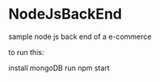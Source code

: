 # NodeJsBackEnd
sample node js back end of a e-commerce


to run this:

install mongoDB
run npm start
